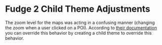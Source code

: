 # Fudge 2 Child Theme Adjustments

The zoom level for the maps was acting in a confusing manner (changing the zoom when a user clicked on a POI). According to [their documentation ](https://showthemes.zendesk.com/hc/en-us/articles/115002214745--Fudge-2-Theme-How-to-adjust-the-zoom-of-the-map-) you can override this behavior by creating a child theme to override this behavior.
